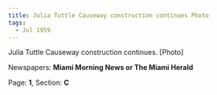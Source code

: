 ```yaml
---  
title: Julia Tuttle Causeway construction continues Photo  
tags:  
  - Jul 1959  
---  
```

  
Julia Tuttle Causeway construction continues. [Photo]  
  
Newspapers: **Miami Morning News or The Miami Herald**  
  
Page: **1**, Section: **C** 
